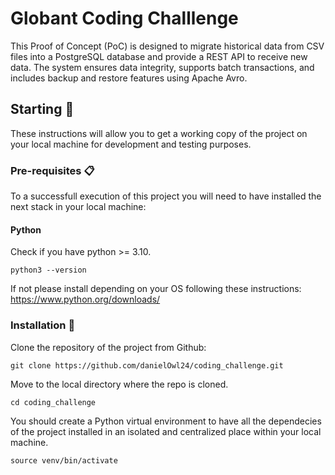 # Globant Coding Challlenge

This Proof of Concept (PoC) is designed to migrate historical data from CSV files into a PostgreSQL database and provide a REST API to receive new data. The system ensures data integrity, supports batch transactions, and includes backup and restore features using Apache Avro.

## Starting 🚀

These instructions will allow you to get a working copy of the project on your local machine for development and testing purposes.


### Pre-requisites 📋

To a successfull execution of this project you will need to have installed the next stack in your local machine:

#### Python
Check if you have python >= 3.10.
```
python3 --version
```
If not please install depending on your OS following these instructions: https://www.python.org/downloads/

### Installation 🔧
Clone the repository of the project from Github:

```
git clone https://github.com/danielOwl24/coding_challenge.git
```

Move to the local directory where the repo is cloned.

```
cd coding_challenge
```

You should create a Python virtual environment to have all the dependecies of the project installed in an isolated and centralized place within your local machine.

```
source venv/bin/activate
```
